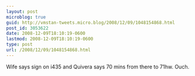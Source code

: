 ```yaml
---
layout: post
microblog: true
guid: http://vmstan-tweets.micro.blog/2008/12/09/1048154868.html
post_id: 3053622
date: 2008-12-09T18:10:19-0600
lastmod: 2008-12-09T18:10:19-0600
type: post
url: /2008/12/09/1048154868.html
---
```

Wife says sign on i435 and Quivera says 70 mins from there to 71hw. Ouch.
